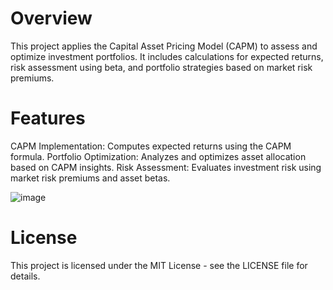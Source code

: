 # Overview
This project applies the Capital Asset Pricing Model (CAPM) to assess and optimize investment portfolios. It includes calculations for expected returns, risk assessment using beta, and portfolio strategies based on market risk premiums.


# Features
CAPM Implementation: Computes expected returns using the CAPM formula.
Portfolio Optimization: Analyzes and optimizes asset allocation based on CAPM insights.
Risk Assessment: Evaluates investment risk using market risk premiums and asset betas.

![image](https://github.com/user-attachments/assets/a02f046a-f0f0-4aa1-85e3-47130580c0d0)




# License
This project is licensed under the MIT License - see the LICENSE file for details.

